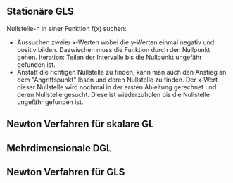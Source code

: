 ## Stationäre GLS
Nullstelle-n in einer Funktion f(x) suchen:
- Aussuchen zweier x-Werten wobei die y-Werten einmal negativ und positiv bilden. Dazwischen muss die Funktion durch den Nullpunkt gehen. Iteration: Teilen der Intervalle bis die Nullpunkt ungefähr gefunden ist.
- Anstatt die richtigen Nullstelle zu finden, kann man auch den Anstieg an dem "Angriffspunkt" lösen und deren Nullstelle zu finden. Der x-Wert dieser Nullstelle wird nochmal in der ersten Ableitung gerechnet und deren Nullstelle gesucht. Diese ist wiederzuholen bis die Nullstelle ungefähr gefunden ist.

## Newton Verfahren für skalare GL

## Mehrdimensionale DGL
## Newton Verfahren für GLS
